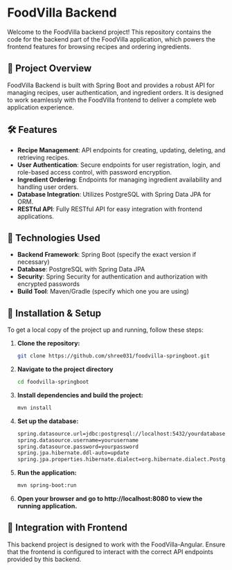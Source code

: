 # FoodVilla Backend

Welcome to the FoodVilla backend project! This repository contains the code for the backend part of the FoodVilla application, which powers the frontend features for browsing recipes and ordering ingredients.

## 🚀 Project Overview

FoodVilla Backend is built with Spring Boot and provides a robust API for managing recipes, user authentication, and ingredient orders. It is designed to work seamlessly with the FoodVilla frontend to deliver a complete web application experience.

## 🛠️ Features

- **Recipe Management**: API endpoints for creating, updating, deleting, and retrieving recipes.
- **User Authentication**: Secure endpoints for user registration, login, and role-based access control, with password encryption.
- **Ingredient Ordering**: Endpoints for managing ingredient availability and handling user orders.
- **Database Integration**: Utilizes PostgreSQL with Spring Data JPA for ORM.
- **RESTful API**: Fully RESTful API for easy integration with frontend applications.

## 🧰 Technologies Used

- **Backend Framework**: Spring Boot (specify the exact version if necessary)
- **Database**: PostgreSQL with Spring Data JPA
- **Security**: Spring Security for authentication and authorization with encrypted passwords
- **Build Tool**: Maven/Gradle (specify which one you are using)

## 🔧 Installation & Setup

To get a local copy of the project up and running, follow these steps:

1. **Clone the repository:**

   ```bash
   git clone https://github.com/shree031/foodvilla-springboot.git
   ```
2. **Navigate to the project directory**
   ```bash
   cd foodvilla-springboot
   ```
3. **Install dependencies and build the project:**
   ```bash
   mvn install
   ```
4. **Set up the database:**
   ```bash
   spring.datasource.url=jdbc:postgresql://localhost:5432/yourdatabase
   spring.datasource.username=yourusername
   spring.datasource.password=yourpassword
   spring.jpa.hibernate.ddl-auto=update
   spring.jpa.properties.hibernate.dialect=org.hibernate.dialect.PostgreSQLDialect
   ```
5. **Run the application:**
   ```bash
   mvn spring-boot:run
   ```
6. **Open your browser and go to http://localhost:8080 to view the running application.**

## 🔗 Integration with Frontend

This backend project is designed to work with the FoodVilla-Angular. Ensure that the frontend is configured to interact with the correct API endpoints provided by this backend.
